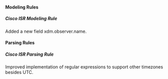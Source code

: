 
#### Modeling Rules

##### Cisco ISR Modeling Rule

Added a new field xdm.observer.name.

#### Parsing Rules

##### Cisco ISR Parsing Rule

Improved implementation of regular expressions to support other timezones besides UTC.